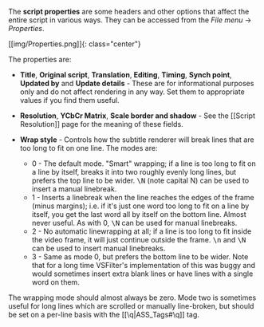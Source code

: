 The **script properties** are some headers and other options that affect the
entire script in various ways. They can be accessed from the _File menu_ ->
_Properties_.

[[img/Properties.png]]{: class="center"}

The properties are:

* **Title**, **Original script**, **Translation**, **Editing**, **Timing**, **Synch point**, **Updated by** and **Update details** - These are for informational purposes only and do not affect rendering in any way. Set them to appropriate values if you find them useful.
* **Resolution**, **YCbCr Matrix**, **Scale border and shadow** - See the [[Script Resolution]] page for the meaning of these fields.
* **Wrap style** - Controls how the subtitle renderer will break lines that are too long to fit on one line. The modes are:

  * 0 - The default mode. "Smart" wrapping; if a line is too long to fit on a line by itself, breaks it into two roughly evenly long lines, but prefers the top line to be wider. <tt>\N</tt> (note capital N) can be used to insert a manual linebreak.
  * 1 - Inserts a linebreak when the line reaches the edges of the frame (minus margins); i.e. if it's just one word too long to fit on a line by itself, you get the last word all by itself on the bottom line. Almost never useful. As with 0, <tt>\N</tt> can be used for manual linebreaks.
  * 2 - No automatic linewrapping at all; if a line is too long to fit inside the video frame, it will just continue outside the frame. <tt>\n</tt> and <tt>\N</tt> can be used to insert manual linebreaks.
  * 3 - Same as mode 0, but prefers the bottom line to be wider. Note that for a long time VSFilter's implementation of this was buggy and would sometimes insert extra blank lines or have lines with a single word on them.

The wrapping mode should almost always be zero.
Mode two is sometimes useful for long lines which are scrolled or manually line-broken, but should be set on a per-line basis with the [[\q|ASS_Tags#\q]] tag.


